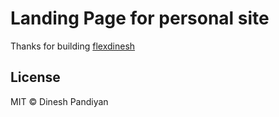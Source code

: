 # Landing Page for personal site

Thanks for building [flexdinesh](https://github.com/flexdinesh/dev-landing-page)

## License

MIT © Dinesh Pandiyan
